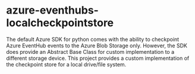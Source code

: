 # azure-eventhubs-localcheckpointstore
The default Azure SDK for python comes with the ability to checkpoint Azure EventHub events to the Azure Blob Storage only. However, the SDK does provide an Abstract Base Class  for custom implementation to a different storage device. This project provides a custom implementation of the checkpoint store for a local drive/file system. 

